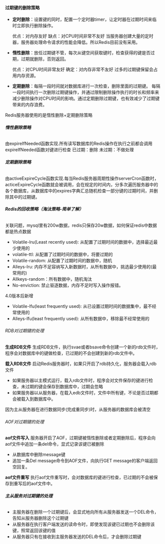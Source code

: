 #### 过期键的删除策略

- **定时删除**：设置键的同时，配置一个定时器timer，让定时器在过期时间来临时立即执行删除操作。

    优点：对内存友好
    缺点：对CPU时间非常不友好
    当服务器创建大量的定时器，服务器处理命令请求的性能会降低。所以Redis目前没有采用。

- **惰性删除**：放任过期键不管，每次从键空间获取键时，检查获得的键是否过期，过期就删除，否则返回。

    优点：对CPU时间非常友好
    确定：对内存非常不友好
    过多的过期键保留会占用内存资源。

- **定期删除**：每隔一段时间就对数据库进行一次检查，删除里面的过期键。
    每隔一段时间执行一次删除过期键操作，并通过限制删除操作执行的时长和频率来减少删除操作对CPU时间的影响。通过定期删除过期键，也有效减少了过期键带来的内存浪费。

Redis服务器使用的是惰性删除+定期删除策略

###### **惰性删除策略**

由expireIfNeeded函数实现.所有读写数据库的Redis操作在执行之前都会调用expireIfNeeded函数对键进行检查
已过期：删除
未过期：不做处理

###### **定期删除策略**

由activeExpireCycle函数实现.每当Redis服务器周期性操作serverCron函数时，acticeExpireCycle函数就会被调用，会在规定的时间内，分多次遍历服务器中的各个数据库，从数据库中的expires字典汇总随机检查一部分键的过期时间，并删除其中的过期键。

###### **Redis的回收策略（淘汰策略-简单了解）**

关联问题，mysql里有200w数据，redis只保存20w数据，如何保证redis中数据都是热点数据

- Volatile-lru(Least recently used): 从配置了过期时间的数据中，选择最近最少使用的
- volatile-ttl: 从配置了过期时间的数据中，将要过期的
- Volatile-random: 从配置了过期时间的数据中，随机
- Alleys-lru: 内存不足容纳写入新数据时，从所有数据中，挑选最少使用的(最常用的)
- Allkeys-random：所有数据中，随机淘汰
- No-enviction: 禁止驱逐数据，内存不足时写入操作报错。

4.0版本后新增

- Volatile-lfu(least frequently used): 从已设置过期时间的数据集中，最不经常使用的
- Alleys-lfu(least frequently used): 从所有数据中，移除最不经常使用的

###### RDB对过期键的处理

**生成RDB文件**
生成RDB文件，执行svae或者bsave命令创建一个新的rdb文件时，程序会对数据库中的键做检查，已过期的不会创建到新的rdb文件中。

**载入RDB文件**
启动Redis服务器时，如果只开启了rdb持久化，服务器会载入rdb文件

- 如果服务器以主模式运行，载入rdb文件时，程序会对文件保存的键进行检查，未过期的键会保存到数据库中，过期会忽略
- 如果服务器以从服务器，在载入edb文件时，文件中所有键，不论是否过期都会被载入到数据库中。

因为主从服务器在进行数据同步(完成重同步)时，从服务器的数据库会被清空

###### AOF对过期键的处理

**aof文件写入**
服务器开启了AOF，过期键被惰性删除或者定期删除后，程序会向aof文件中追加一条del命令，显式记录该键已被删除

- 从数据库中删除message键
- 追加一条Del message命令到AOF文件，向执行GET message的客户端返回空回复。

**aof文件重写**
执行aof文件重写时，会对数据库的键进行检查，已过期的不会被保存到重写后的aof文件中。

###### **主从服务对过期键的处理**

- 主服务器在删除一个过期键后，会显式地向所有从服务器发送一个DEL命令，告知从服务器删除这个过期键
- 从服务器在执行客户端发送的读命令时，即使发现该键已过期也不会删除该键，照常返回该键的值
- 从服务器只有在接收到主服务器发送的DEL命令后，才会删除过期键

